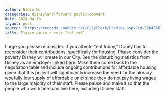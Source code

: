 ```yaml
---
author: Nadia M.
categories: disneyland-forward public-comment
date: 2024-04-16
layout: post
source: "https://records.anaheim.net/CityClerk/DocView.aspx?id=5204066"
title: Please pause - vote "not yet"
---
```


I urge you please reconsider. If you all vote "not today," Disney has to
reconsider their contributions, specifically for housing. Please
consider the poverty Disney will create in our City. See the disturbing
statistics from Disney as an employer [linked
here](https://www.oxy.edu/sites/default/files/assets/UEPI/ert-disneyland-final2.pdf).
Make them come back to the negotiation table and include ongoing
contributions for affordable housing given that this project will
significantly increase the need for the already woefully low supply of
affordable units since they do not pay living wages to the large
majority of their staff. Please pause and make it so that the people who
work here can live here, including Disney staff.
